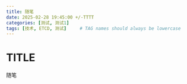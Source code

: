 ```yaml
---
title: 随笔
date: 2025-02-28 19:45:00 +/-TTTT
categories: [测试, 测试1]
tags: [技术, ETCD, 测试]     # TAG names should always be lowercase
---
```

# TITLE
随笔